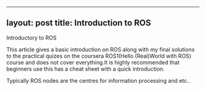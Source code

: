  ---
 layout: post
 title: Introduction to ROS
 ---
 
 Introductory to ROS 
 
 This article gives a basic introduction on ROS along with my final solutions to the practical quizes on the coursera ROS1(Hello (Real)World with ROS) course  and does not cover everything.It is highly recommended that beginners use this has a cheat sheet with a quick introduction.
 
 
 
 
 Typically ROS nodes are the centres for information processing and etc..
 
